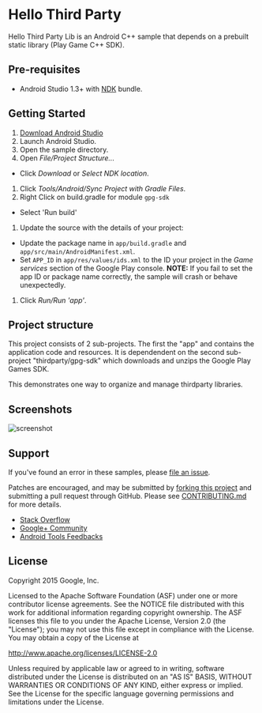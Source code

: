 Hello Third Party
=================
Hello Third Party Lib is an Android C++ sample that depends on a prebuilt static library (Play Game C++ SDK).

Pre-requisites
--------------
- Android Studio 1.3+ with [NDK](https://developer.android.com/ndk/) bundle.

Getting Started
---------------
1. [Download Android Studio](http://developer.android.com/sdk/index.html)
1. Launch Android Studio.
1. Open the sample directory.
1. Open *File/Project Structure...*
  - Click *Download* or *Select NDK location*.
1. Click *Tools/Android/Sync Project with Gradle Files*.
1. Right Click on build.gradle for module `gpg-sdk`
  - Select 'Run build'
1. Update the source with the details of your project:
  - Update the package name in `app/build.gradle` and  `app/src/main/AndroidManifest.xml`.
  - Set `APP_ID` in `app/res/values/ids.xml` to the ID your project in the *Game services* section of the Google Play console.
    __NOTE:__ If you fail to set the app ID or package name correctly, the sample will crash or behave unexpectedly.
1. Click *Run/Run 'app'*.


Project structure
-----------------
This project consists of 2 sub-projects.  The first the "app" and contains
the application code and resources.  It is dependendent on the second sub-project
"thirdparty/gpg-sdk" which downloads and unzips the Google Play Games SDK.

This demonstrates one way to organize and manage thirdparty libraries.

Screenshots
-----------
![screenshot](screenshot.png)

Support
-------
If you've found an error in these samples, please [file an issue](https://github.com/googlesamples/android-ndk/issues/new).

Patches are encouraged, and may be submitted by [forking this project](https://github.com/googlesamples/android-ndk/fork) and
submitting a pull request through GitHub. Please see [CONTRIBUTING.md](../CONTRIBUTING.md) for more details.

- [Stack Overflow](http://stackoverflow.com/questions/tagged/android-ndk)
- [Google+ Community](https://plus.google.com/communities/105153134372062985968)
- [Android Tools Feedbacks](http://tools.android.com/feedback)

License
-------
Copyright 2015 Google, Inc.

Licensed to the Apache Software Foundation (ASF) under one or more contributor
license agreements.  See the NOTICE file distributed with this work for
additional information regarding copyright ownership.  The ASF licenses this
file to you under the Apache License, Version 2.0 (the "License"); you may not
use this file except in compliance with the License.  You may obtain a copy of
the License at

  http://www.apache.org/licenses/LICENSE-2.0

Unless required by applicable law or agreed to in writing, software
distributed under the License is distributed on an "AS IS" BASIS, WITHOUT
WARRANTIES OR CONDITIONS OF ANY KIND, either express or implied.  See the
License for the specific language governing permissions and limitations under
the License.
